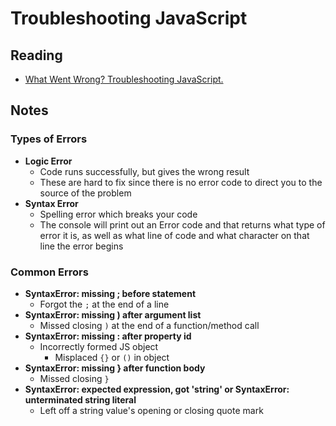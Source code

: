 # Troubleshooting JavaScript 

## Reading

* [What Went Wrong? Troubleshooting JavaScript.](https://developer.mozilla.org/en-US/docs/Learn/JavaScript/First_steps/What_went_wrong)

## Notes

### Types of Errors

* **Logic Error**
  * Code runs successfully, but gives the wrong result
  * These are hard to fix since there is no error code to direct you to the source of the problem
* **Syntax Error**
  * Spelling error which breaks your code
  * The console will print out an Error code and that returns what type of error it is, as well as what line of code and what character on that line the error begins

### Common Errors

* **SyntaxError: missing ; before statement**
  * Forgot the `;` at the end of a line
* **SyntaxError: missing ) after argument list**
  * Missed closing `)` at the end of a function/method call
* **SyntaxError: missing : after property id**
  * Incorrectly formed JS object
    * Misplaced `{}` or `()` in object
* **SyntaxError: missing } after function body**
  * Missed closing `}`
* **SyntaxError: expected expression, got 'string' or SyntaxError: unterminated string literal**
  * Left off a string value's opening or closing quote mark
